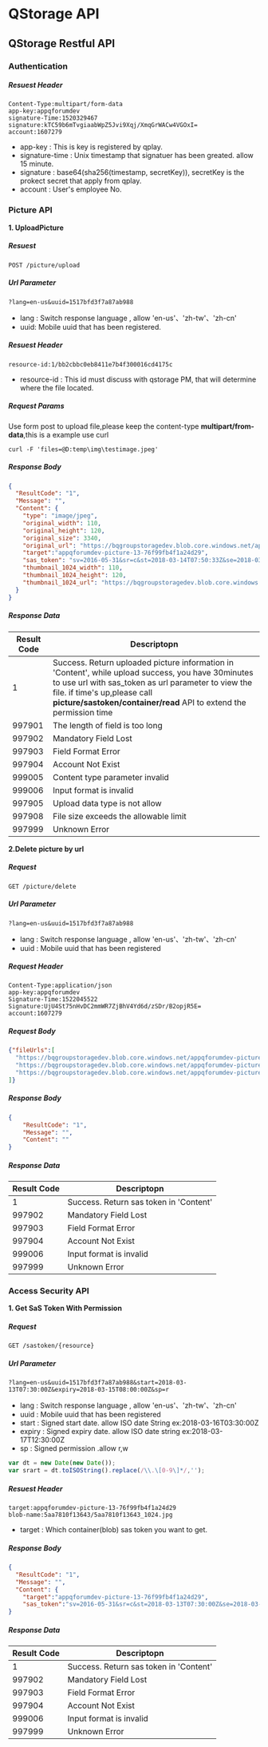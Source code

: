 
# QStorage API
## QStorage Restful API
### Authentication
##### Resuest Header
```
Content-Type:multipart/form-data
app-key:appqforumdev
signature-Time:1520329467
signature:kTC59b6mTvgiaabWpZ5Jvi9Xqj/XmqGrWACw4VGOxI=
account:1607279
```

 - app-key : This is key is registered by qplay.  
 - signature-time  : Unix timestamp that signatuer has been greated. allow 15 minute. 
 - signature  : base64(sha256(timestamp, secretKey)), secretKey is the prokect  secret that apply from qplay.
 - account : User's employee No.

### Picture API

 **1. UploadPicture**
##### Resuest
```
POST /picture/upload 
```
##### Url Parameter
```
?lang=en-us&uuid=1517bfd3f7a87ab988
``` 
- lang :  Switch response language , allow 'en-us'、'zh-tw'、'zh-cn'
- uuid:  Mobile uuid that has been registered.
##### Resuest Header
```
resource-id:1/bb2cbbc0eb8411e7b4f300016cd4175c
``` 
 - resource-id : This id must discuss with qstorage PM, that will determine where the file located.
##### Request Params
Use form post to upload file,please keep the content-type **multipart/from-data**,this is a example use curl
 ```
 curl -F 'files=@D:temp\img\testimage.jpeg'
 ```
##### Response Body
```json
{
  "ResultCode": "1",
  "Message": "",
  "Content": {
    "type": "image/jpeg",
    "original_width": 110,
    "original_height": 120,
    "original_size": 3340,
    "original_url": "https://bqgroupstoragedev.blob.core.windows.net/appqforumdev-picture-13-76f99fb4f1a24d29/5aa8d448cc978/5aa8d448cc978_full.jpg",
    "target":"appqforumdev-picture-13-76f99fb4f1a24d29",
    "sas_token": "sv=2016-05-31&sr=c&st=2018-03-14T07:50:33Z&se=2018-03-14T08:20:33Z&sp=r&sig=jadOwP38qf5cEB4G8n2mX7Y9uONoOi53ByDieOTTOEo%3D",
    "thumbnail_1024_width": 110,
    "thumbnail_1024_height": 120,
    "thumbnail_1024_url": "https://bqgroupstoragedev.blob.core.windows.net/appqforumdev-picture-13-76f99fb4f1a24d29/5aa8d448cc978/5aa8d448cc978_1024.jpg"
  }
}
```
##### Response Data
| Result Code | Descriptopn |
|--|--|
|1 | Success. Return uploaded picture information in 'Content', while upload success, you have 30minutes to use url with sas_token as url parameter to view the file. if time's up,please call **picture/sastoken/container/read** API to extend the permission time |
997901|The length of field is too long
997902|Mandatory Field Lost
997903|Field Format Error
997904|Account Not Exist
999005|Content type parameter invalid
999006|Input format is invalid
997905|Upload data type is not allow
997908|File size exceeds the allowable limit
997999|Unknown Error
**2.Delete picture by url**
##### Request
```
GET /picture/delete
```
##### Url Parameter
```
?lang=en-us&uuid=1517bfd3f7a87ab988
``` 
- lang  :  Switch response language , allow 'en-us'、'zh-tw'、'zh-cn'
- uuid :  Mobile uuid that has been registered
##### Request Header
``` 
Content-Type:application/json
app-key:appqforumdev
Signature-Time:1522045522
Signature:UjU4St75nHvDC2mmWR7ZjBhV4Yd6d/zSDr/B2opjR5E=
account:1607279
``` 
##### Request Body
```json
{"fileUrls":[
  "https://bqgroupstoragedev.blob.core.windows.net/appqforumdev-picture-13-5dd5d090b10ddabf/5ab493cb1263b/5ab493cb1263b_1024.jpg",
  "https://bqgroupstoragedev.blob.core.windows.net/appqforumdev-picture-13-76f99fb4f1a24d29/5aa7810f13643/5aa7810f13643_1024.jpg",
  "https://bqgroupstoragedev.blob.core.windows.net/appqforumdev-picture-13-76f99fb4f1a24d29/5aa784c79b1e0/5aa784c79b1e0_1024.jpg"
]} 
``` 
##### Response Body
```json
{
    "ResultCode": "1",
    "Message": "",
    "Content": ""
}
```
##### Response Data
| Result Code | Descriptopn |
|--|--|
|1 | Success. Return sas token in 'Content'
997902|Mandatory Field Lost
997903|Field Format Error
997904|Account Not Exist
999006|Input format is invalid
997999|Unknown Error

### Access Security API
 **1. Get  SaS Token  With Permission**
##### Request
```
GET /sastoken/{resource}
```
##### Url Parameter
```
?lang=en-us&uuid=1517bfd3f7a87ab988&start=2018-03-13T07:30:00Z&expiry=2018-03-15T08:00:00Z&sp=r
``` 
- lang  :  Switch response language , allow 'en-us'、'zh-tw'、'zh-cn'
- uuid :  Mobile uuid that has been registered
- start :  Signed start date. allow ISO date String ex:2018-03-16T03:30:00Z
- expiry : Signed expiry date. allow ISO date string ex:2018-03-17T12:30:00Z
- sp :  Signed permission .allow r,w
```js
var dt = new Date(new Date());
var srart = dt.toISOString().replace(/\\.\[0-9\]*/,'');
```
##### Resuest Header
```
target:appqforumdev-picture-13-76f99fb4f1a24d29
blob-name:5aa7810f13643/5aa7810f13643_1024.jpg
``` 
- target : Which container(blob) sas token you want to get.
##### Response Body
```json
{
  "ResultCode": "1",
  "Message": "",
  "Content": {
    "target":"appqforumdev-picture-13-76f99fb4f1a24d29",
    "sas_token":"sv=2016-05-31&sr=c&st=2018-03-13T07:30:00Z&se=2018-03-15T08:00:00Z&sp=r&sig=NohzmEtj4UTk6iCs8juJo0w%2FrZ4izxj8bVq2Fqg5Ub4%3D"
}
```
##### Response Data
| Result Code | Descriptopn |
|--|--|
|1 | Success. Return sas token in 'Content'
997902|Mandatory Field Lost
997903|Field Format Error
997904|Account Not Exist
999006|Input format is invalid
997999|Unknown Error